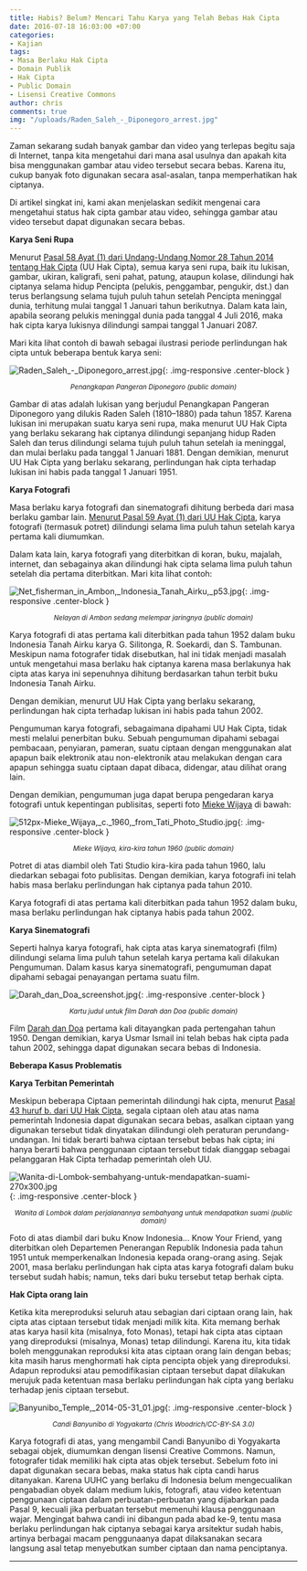 ```yaml
---
title: Habis? Belum? Mencari Tahu Karya yang Telah Bebas Hak Cipta
date: 2016-07-18 16:03:00 +07:00
categories:
- Kajian
tags:
- Masa Berlaku Hak Cipta
- Domain Publik
- Hak Cipta
- Public Domain
- Lisensi Creative Commons
author: chris
comments: true
img: "/uploads/Raden_Saleh_-_Diponegoro_arrest.jpg"
---
```


Zaman sekarang sudah banyak gambar dan video yang terlepas begitu saja di Internet, tanpa kita mengetahui dari mana asal usulnya dan apakah kita bisa menggunakan gambar atau video tersebut secara bebas. Karena itu, cukup banyak foto digunakan secara asal-asalan, tanpa memperhatikan hak ciptanya.

Di artikel singkat ini, kami akan menjelaskan sedikit mengenai cara mengetahui status hak cipta gambar atau video, sehingga gambar atau video tersebut dapat digunakan secara bebas.

**Karya Seni Rupa**

Menurut [Pasal 58 Ayat (1) dari Undang-Undang Nomor 28 Tahun 2014 tentang Hak Cipta](https://id.wikisource.org/wiki/Halaman%3AUU_No._28_Tahun_2014.djvu/28) (UU Hak Cipta), semua karya seni rupa, baik itu lukisan, gambar, ukiran, kaligrafi, seni pahat, patung, ataupun kolase, dilindungi hak ciptanya selama hidup Pencipta (pelukis, penggambar, pengukir, dst.) dan terus berlangsung selama tujuh puluh tahun setelah Pencipta meninggal dunia, terhitung mulai tanggal 1 Januari tahun berikutnya. Dalam kata lain, apabila seorang pelukis meninggal dunia pada tanggal 4 Juli 2016, maka hak cipta karya lukisnya dilindungi sampai tanggal 1 Januari 2087.

Mari kita lihat contoh di bawah sebagai ilustrasi periode perlindungan hak cipta untuk beberapa bentuk karya seni:

![Raden_Saleh_-_Diponegoro_arrest.jpg](/uploads/Raden_Saleh_-_Diponegoro_arrest.jpg){: .img-responsive .center-block }<center><small><i>Penangkapan Pangeran Diponegoro (public domain)</i></small></center>

Gambar di atas adalah lukisan yang berjudul Penangkapan Pangeran Diponegoro yang dilukis Raden Saleh (1810–1880) pada tahun 1857. Karena lukisan ini merupakan suatu karya seni rupa, maka menurut UU Hak Cipta yang berlaku sekarang hak ciptanya dilindungi sepanjang hidup Raden Saleh dan terus dilindungi selama tujuh puluh tahun setelah ia meninggal, dan mulai berlaku pada tanggal 1 Januari 1881. Dengan demikian, menurut UU Hak Cipta yang berlaku sekarang, perlindungan hak cipta terhadap lukisan ini habis pada tanggal 1 Januari 1951.

**Karya Fotografi**

Masa berlaku karya fotografi dan sinematografi dihitung berbeda dari masa berlaku gambar lain. [Menurut Pasal 59 Ayat (1) dari UU Hak Cipta](https://id.wikisource.org/wiki/Halaman%3AUU_No._28_Tahun_2014.djvu/29), karya fotografi (termasuk potret) dilindungi selama lima puluh tahun setelah karya pertama kali diumumkan.

Dalam kata lain, karya fotografi yang diterbitkan di koran, buku, majalah, internet, dan sebagainya akan dilindungi hak cipta selama lima puluh tahun setelah dia pertama diterbitkan. Mari kita lihat contoh:

![Net_fisherman_in_Ambon,_Indonesia_Tanah_Airku,_p53.jpg](/uploads/Net_fisherman_in_Ambon,_Indonesia_Tanah_Airku,_p53.jpg){: .img-responsive .center-block }<center><small><i>Nelayan di Ambon sedang melempar jaringnya (public domain)</i></small></center>

Karya fotografi di atas pertama kali diterbitkan pada tahun 1952 dalam buku Indonesia Tanah Airku karya G. Silitonga, R. Soekardi, dan S. Tambunan. Meskipun nama fotografer tidak disebutkan, hal ini tidak menjadi masalah untuk mengetahui masa berlaku hak ciptanya karena masa berlakunya hak cipta atas karya ini sepenuhnya dihitung berdasarkan tahun terbit buku Indonesia Tanah Airku.

Dengan demikian, menurut UU Hak Cipta yang berlaku sekarang, perlindungan hak cipta terhadap lukisan ini habis pada tahun 2002.

Pengumuman karya fotografi, sebagaimana dipahami UU Hak Cipta, tidak mesti melalui penerbitan buku. Sebuah pengumuman dipahami sebagai pembacaan, penyiaran, pameran, suatu ciptaan dengan menggunakan alat apapun baik elektronik atau non-elektronik atau melakukan dengan cara apapun sehingga suatu ciptaan dapat dibaca, didengar, atau dilihat orang lain.

Dengan demikian, pengumuman juga dapat berupa pengedaran karya fotografi untuk kepentingan publisitas, seperti foto [Mieke Wijaya](https://id.wikipedia.org/wiki/Mieke_Wijaya) di bawah:

![512px-Mieke_Wijaya,_c._1960,_from_Tati_Photo_Studio.jpg](/uploads/512px-Mieke_Wijaya,_c._1960,_from_Tati_Photo_Studio.jpg){: .img-responsive .center-block }<center><small><i>Mieke Wijaya, kira-kira tahun 1960 (public domain)</i></small></center>

Potret di atas diambil oleh Tati Studio kira-kira pada tahun 1960, lalu diedarkan sebagai foto publisitas. Dengan demikian, karya fotografi ini telah habis masa berlaku perlindungan hak ciptanya pada tahun 2010.

Karya fotografi di atas pertama kali diterbitkan pada tahun 1952 dalam buku, masa berlaku perlindungan hak ciptanya habis pada tahun 2002.

**Karya Sinematografi**

Seperti halnya karya fotografi, hak cipta atas karya sinematografi (film) dilindungi selama lima puluh tahun setelah karya pertama kali dilakukan Pengumuman. Dalam kasus karya sinematografi, pengumuman dapat dipahami sebagai penayangan pertama suatu film.

![Darah_dan_Doa_screenshot.jpg](/uploads/Darah_dan_Doa_screenshot.jpg){: .img-responsive .center-block }<center><small><i>Kartu judul untuk film Darah dan Doa (public domain)</i></small></center>

Film [Darah dan Doa](https://id.wikipedia.org/wiki/Darah_dan_Doa) pertama kali ditayangkan pada pertengahan tahun 1950. Dengan demikian, karya Usmar Ismail ini telah bebas hak cipta pada tahun 2002, sehingga dapat digunakan secara bebas di Indonesia.

**Beberapa Kasus Problematis**

**Karya Terbitan Pemerintah**

Meskipun beberapa Ciptaan pemerintah dilindungi hak cipta, menurut [Pasal 43 huruf b. dari UU Hak Cipta](https://id.wikisource.org/wiki/Halaman%3AUU_No._28_Tahun_2014.djvu/21), segala ciptaan oleh atau atas nama pemerintah Indonesia dapat digunakan secara bebas, asalkan ciptaan yang digunakan tersebut tidak dinyatakan dilindungi oleh peraturan perundang-undangan. Ini tidak berarti bahwa ciptaan tersebut bebas hak cipta; ini hanya berarti bahwa penggunaan ciptaan tersebut tidak dianggap sebagai pelanggaran Hak Cipta terhadap pemerintah oleh UU.

![Wanita-di-Lombok-sembahyang-untuk-mendapatkan-suami-270x300.jpg](/uploads/Wanita-di-Lombok-sembahyang-untuk-mendapatkan-suami-270x300.jpg){: .img-responsive .center-block }<center><small><i>Wanita di Lombok dalam perjalanannya sembahyang untuk mendapatkan suami (public domain)</i></small></center>

Foto di atas diambil dari buku Know Indonesia... Know Your Friend, yang diterbitkan oleh Departemen Penerangan Republik Indonesia pada tahun 1951 untuk memperkenalkan Indonesia kepada orang-orang asing. Sejak 2001, masa berlaku perlindungan hak cipta atas karya fotografi dalam buku tersebut sudah habis; namun, teks dari buku tersebut tetap berhak cipta.

**Hak Cipta orang lain**

Ketika kita mereproduksi seluruh atau sebagian dari ciptaan orang lain, hak cipta atas ciptaan tersebut tidak menjadi milik kita. Kita memang berhak atas karya hasil kita (misalnya, foto Monas), tetapi hak cipta atas ciptaan yang direproduksi (misalnya, Monas) tetap dilindungi. Karena itu, kita tidak boleh menggunakan reproduksi kita atas ciptaan orang lain dengan bebas; kita masih harus menghormati hak cipta pencipta objek yang direproduksi. Adapun reproduksi atau pemodifikasian ciptaan tersebut dapat dilakukan merujuk pada ketentuan masa berlaku perlindungan hak cipta yang berlaku terhadap jenis ciptaan tersebut.

![Banyunibo_Temple,_2014-05-31_01.jpg](/uploads/Banyunibo_Temple,_2014-05-31_01.jpg){: .img-responsive .center-block }<center><small><i>Candi Banyunibo di Yogyakarta (Chris Woodrich/CC-BY-SA 3.0)</i></small></center>

Karya fotografi di atas, yang mengambil Candi Banyunibo di Yogyakarta sebagai objek, diumumkan dengan lisensi Creative Commons. Namun, fotografer tidak memiliki hak cipta atas objek tersebut. Sebelum foto ini dapat digunakan secara bebas, maka status hak cipta candi harus ditanyakan. Karena UUHC yang berlaku di Indonesia belum mengecualikan pengabadian obyek dalam medium lukis, fotografi, atau video ketentuan penggunaan ciptaan dalam perbuatan-perbuatan yang dijabarkan pada Pasal 9, kecuali jika perbuatan tersebut memenuhi klausa penggunaan wajar. Mengingat bahwa candi ini dibangun pada abad ke-9, tentu masa berlaku perlindungan hak ciptanya sebagai karya arsitektur sudah habis, artinya berbagai macam penggunaanya dapat dilaksanakan secara langsung asal tetap menyebutkan sumber ciptaan dan nama penciptanya. 

----